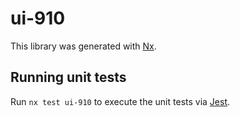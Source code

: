 # ui-910

This library was generated with [Nx](https://nx.dev).

## Running unit tests

Run `nx test ui-910` to execute the unit tests via [Jest](https://jestjs.io).
